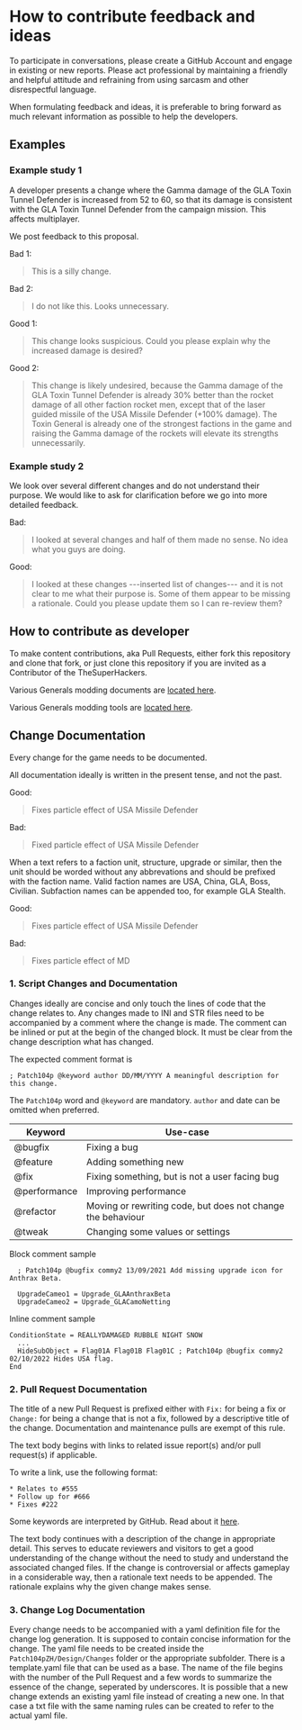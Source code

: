 # How to contribute feedback and ideas

To participate in conversations, please create a GitHub Account and engage in existing or new reports. Please act
professional by maintaining a friendly and helpful attitude and refraining from using sarcasm and other disrespectful
language.

When formulating feedback and ideas, it is preferable to bring forward as much relevant information as possible to help
the developers.

## Examples

### Example study 1

A developer presents a change where the Gamma damage of the GLA Toxin Tunnel Defender is increased from 52 to 60, so
that its damage is consistent with the GLA Toxin Tunnel Defender from the campaign mission. This affects multiplayer.

We post feedback to this proposal.

Bad 1:

> This is a silly change.

Bad 2:

> I do not like this. Looks unnecessary.

Good 1:

> This change looks suspicious. Could you please explain why the increased damage is desired?

Good 2:

> This change is likely undesired, because the Gamma damage of the GLA Toxin Tunnel Defender is already 30% better than
> the rocket damage of all other faction rocket men, except that of the laser guided missile of the USA Missile Defender
> (+100% damage). The Toxin General is already one of the strongest factions in the game and raising the Gamma damage of
> the rockets will elevate its strengths unnecessarily.

### Example study 2

We look over several different changes and do not understand their purpose. We would like to ask for clarification
before we go into more detailed feedback.

Bad:

> I looked at several changes and half of them made no sense. No idea what you guys are doing.

Good:

> I looked at these changes ---inserted list of changes--- and it is not clear to me what their purpose is. Some of them
> appear to be missing a rationale. Could you please update them so I can re-review them?

## How to contribute as developer

To make content contributions, aka Pull Requests, either fork this repository and clone that fork, or just clone this
repository if you are invited as a Contributor of the TheSuperHackers.

Various Generals modding documents are [located here](https://github.com/TheSuperHackers/GeneralsDocuments).

Various Generals modding tools are [located here](https://github.com/TheSuperHackers/GeneralsTools).

## Change Documentation

Every change for the game needs to be documented.

All documentation ideally is written in the present tense, and not the past.

Good:

> Fixes particle effect of USA Missile Defender

Bad:

> Fixed particle effect of USA Missile Defender

When a text refers to a faction unit, structure, upgrade or similar, then the unit should be worded without any
abbrevations and should be prefixed with the faction name. Valid faction names are USA, China, GLA, Boss, Civilian.
Subfaction names can be appended too, for example GLA Stealth.

Good:

> Fixes particle effect of USA Missile Defender

Bad:

> Fixes particle effect of MD

### 1. Script Changes and Documentation

Changes ideally are concise and only touch the lines of code that the change relates to. Any changes made to INI and STR
files need to be accompanied by a comment where the change is made. The comment can be inlined or put at the begin of
the changed block. It must be clear from the change description what has changed.

The expected comment format is

```text
; Patch104p @keyword author DD/MM/YYYY A meaningful description for this change.
```

The `Patch104p` word and `@keyword` are mandatory. `author` and date can be omitted when preferred.

| Keyword      | Use-case                                                    |
|--------------|-------------------------------------------------------------|
| @bugfix      | Fixing a bug                                                |
| @feature     | Adding something new                                        |
| @fix         | Fixing something, but is not a user facing bug              |
| @performance | Improving performance                                       |
| @refactor    | Moving or rewriting code, but does not change the behaviour |
| @tweak       | Changing some values or settings                            |

Block comment sample

```text
  ; Patch104p @bugfix commy2 13/09/2021 Add missing upgrade icon for Anthrax Beta.

  UpgradeCameo1 = Upgrade_GLAAnthraxBeta
  UpgradeCameo2 = Upgrade_GLACamoNetting
```

Inline comment sample

```text
ConditionState = REALLYDAMAGED RUBBLE NIGHT SNOW
  ...
  HideSubObject = Flag01A Flag01B Flag01C ; Patch104p @bugfix commy2 02/10/2022 Hides USA flag.
End
```

### 2. Pull Request Documentation

The title of a new Pull Request is prefixed either with `Fix:` for being a fix or `Change:` for being a change that is
not a fix, followed by a descriptive title of the change. Documentation and maintenance pulls are exempt of this rule.

The text body begins with links to related issue report(s) and/or pull request(s) if applicable.

To write a link, use the following format:

```text
* Relates to #555
* Follow up for #666
* Fixes #222
```

Some keywords are interpreted by GitHub. Read about
it [here](https://docs.github.com/en/issues/tracking-your-work-with-issues/linking-a-pull-request-to-an-issue).

The text body continues with a description of the change in appropriate detail. This serves to educate reviewers and
visitors to get a good understanding of the change without the need to study and understand the associated changed
files. If the change is controversial or affects gameplay in a considerable way, then a rationale text needs to be
appended. The rationale explains why the given change makes sense.

### 3. Change Log Documentation

Every change needs to be accompanied with a yaml definition file for the change log generation. It is supposed to
contain concise information for the change. The yaml file needs to be created inside the `Patch104pZH/Design/Changes`
folder or the appropriate subfolder. There is a template.yaml file that can be used as a base. The name of the file
begins with the number of the Pull Request and a few words to summarize the essence of the change, seperated by
underscores. It is possible that a new change extends an existing yaml file instead of creating a new one. In that case
a txt file with the same naming rules can be created to refer to the actual yaml file.
